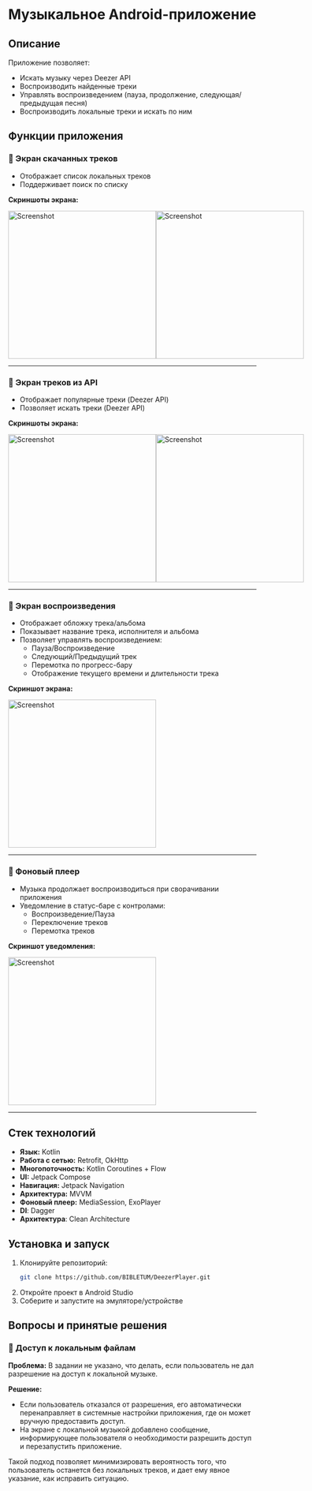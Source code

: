 # Музыкальное Android-приложение

## Описание

Приложение позволяет:

- Искать музыку через Deezer API
- Воспроизводить найденные треки
- Управлять воспроизведением (пауза, продолжение, следующая/предыдущая песня)
- Воспроизводить локальные треки и искать по ним

## Функции приложения

### 🔹 Экран скачанных треков
- Отображает список локальных треков
- Поддерживает поиск по списку

**Скриншоты экрана:**

<div style="display: flex; justify-content: space-between;">
    <img src="screenshots/Screenshot_local_tracks.png" alt="Screenshot" width="300"/>
    <img src="screenshots/Screenshot_search_local.png" alt="Screenshot" width="300"/>
</div>

---

### 🔹 Экран треков из API
- Отображает популярные треки (Deezer API)
- Позволяет искать треки (Deezer API)

**Скриншоты экрана:**

<div style="display: flex; justify-content: space-between;">
  <img src="screenshots/Screenshot_deezer.png" alt="Screenshot" width="300"/>
  <img src="screenshots/Screenshot_search_deezer.png" alt="Screenshot" width="300"/>
</div>

---

### 🔹 Экран воспроизведения
- Отображает обложку трека/альбома
- Показывает название трека, исполнителя и альбома
- Позволяет управлять воспроизведением:
  - Пауза/Воспроизведение
  - Следующий/Предыдущий трек
  - Перемотка по прогресс-бару
  - Отображение текущего времени и длительности трека

**Скриншот экрана:**

<div style="display: flex; justify-content: space-between;">
  <img src="screenshots/Screenshot_player.png" alt="Screenshot" width="300"/>
</div>

---

### 🔹 Фоновый плеер
- Музыка продолжает воспроизводиться при сворачивании приложения
- Уведомление в статус-баре с контролами:
  - Воспроизведение/Пауза
  - Переключение треков
  - Перемотка треков

**Скриншот уведомления:**

<div style="display: flex; justify-content: space-between;">
  <img src="screenshots/Screenshot_service_player.png" alt="Screenshot" width="300"/>
</div>

---

## Стек технологий

- **Язык:** Kotlin
- **Работа с сетью:** Retrofit, OkHttp
- **Многопоточность:** Kotlin Coroutines + Flow 
- **UI:** Jetpack Compose
- **Навигация:** Jetpack Navigation
- **Архитектура:** MVVM
- **Фоновый плеер:** MediaSession, ExoPlayer
- **DI**:  Dagger
- **Архитектура**: Clean Architecture

## Установка и запуск

1. Клонируйте репозиторий:
   ```bash
   git clone https://github.com/BIBLETUM/DeezerPlayer.git
2. Откройте проект в Android Studio
3. Соберите и запустите на эмуляторе/устройстве

## Вопросы и принятые решения

### 🔹 Доступ к локальным файлам
**Проблема:** В задании не указано, что делать, если пользователь не дал разрешение на доступ к локальной музыке.  

**Решение:**  
- Если пользователь отказался от разрешения, его автоматически перенаправляет в системные настройки приложения, где он может вручную предоставить доступ.  
- На экране с локальной музыкой добавлено сообщение, информирующее пользователя о необходимости разрешить доступ и перезапустить приложение.  

Такой подход позволяет минимизировать вероятность того, что пользователь останется без локальных треков, и дает ему явное указание, как исправить ситуацию.  
